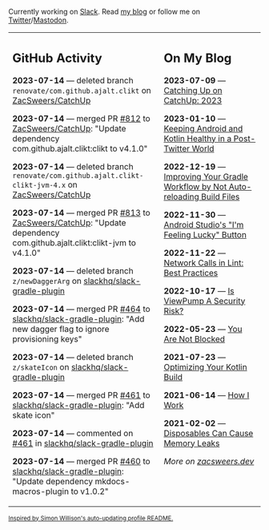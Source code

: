 Currently working on [Slack](https://slack.com/). Read [my blog](https://zacsweers.dev/) or follow me on [Twitter](https://twitter.com/ZacSweers)/[Mastodon](https://hachyderm.io/@ZacSweers).

<table><tr><td valign="top" width="60%">

## GitHub Activity
<!-- githubActivity starts -->
**2023-07-14** — deleted branch `renovate/com.github.ajalt.clikt` on [ZacSweers/CatchUp](https://github.com/ZacSweers/CatchUp)

**2023-07-14** — merged PR [#812](https://github.com/ZacSweers/CatchUp/pull/812) to [ZacSweers/CatchUp](https://github.com/ZacSweers/CatchUp): "Update dependency com.github.ajalt.clikt:clikt to v4.1.0"

**2023-07-14** — deleted branch `renovate/com.github.ajalt.clikt-clikt-jvm-4.x` on [ZacSweers/CatchUp](https://github.com/ZacSweers/CatchUp)

**2023-07-14** — merged PR [#813](https://github.com/ZacSweers/CatchUp/pull/813) to [ZacSweers/CatchUp](https://github.com/ZacSweers/CatchUp): "Update dependency com.github.ajalt.clikt:clikt-jvm to v4.1.0"

**2023-07-14** — deleted branch `z/newDaggerArg` on [slackhq/slack-gradle-plugin](https://github.com/slackhq/slack-gradle-plugin)

**2023-07-14** — merged PR [#464](https://github.com/slackhq/slack-gradle-plugin/pull/464) to [slackhq/slack-gradle-plugin](https://github.com/slackhq/slack-gradle-plugin): "Add new dagger flag to ignore provisioning keys"

**2023-07-14** — deleted branch `z/skateIcon` on [slackhq/slack-gradle-plugin](https://github.com/slackhq/slack-gradle-plugin)

**2023-07-14** — merged PR [#461](https://github.com/slackhq/slack-gradle-plugin/pull/461) to [slackhq/slack-gradle-plugin](https://github.com/slackhq/slack-gradle-plugin): "Add skate icon"

**2023-07-14** — commented on [#461](https://github.com/slackhq/slack-gradle-plugin/pull/461#issuecomment-1636291892) in [slackhq/slack-gradle-plugin](https://github.com/slackhq/slack-gradle-plugin)

**2023-07-14** — merged PR [#460](https://github.com/slackhq/slack-gradle-plugin/pull/460) to [slackhq/slack-gradle-plugin](https://github.com/slackhq/slack-gradle-plugin): "Update dependency mkdocs-macros-plugin to v1.0.2"
<!-- githubActivity ends -->
</td><td valign="top" width="40%">

## On My Blog
<!-- blog starts -->
**2023-07-09** — [Catching Up on CatchUp: 2023](https://www.zacsweers.dev/catching-up-on-catchup-2023/)

**2023-01-10** — [Keeping Android and Kotlin Healthy in a Post-Twitter World](https://www.zacsweers.dev/keeping-android-healthy/)

**2022-12-19** — [Improving Your Gradle Workflow by Not Auto-reloading Build Files](https://www.zacsweers.dev/improving-your-workflow-by-not-auto-reloading-build-files/)

**2022-11-30** — [Android Studio's "I'm Feeling Lucky" Button](https://www.zacsweers.dev/android-studios-im-feeling-lucky-button/)

**2022-11-22** — [Network Calls in Lint: Best Practices](https://www.zacsweers.dev/network-calls-in-lint-best-practices/)

**2022-10-17** — [Is ViewPump A Security Risk?](https://www.zacsweers.dev/is-viewpump-a-security-risk/)

**2022-05-23** — [You Are Not Blocked](https://www.zacsweers.dev/you-are-not-blocked/)

**2021-07-23** — [Optimizing Your Kotlin Build](https://www.zacsweers.dev/optimizing-your-kotlin-build/)

**2021-06-14** — [How I Work](https://www.zacsweers.dev/how-i-work/)

**2021-02-02** — [Disposables Can Cause Memory Leaks](https://www.zacsweers.dev/disposables-can-cause-memory-leaks/)
<!-- blog ends -->
_More on [zacsweers.dev](https://zacsweers.dev/)_
</td></tr></table>

<sub><a href="https://simonwillison.net/2020/Jul/10/self-updating-profile-readme/">Inspired by Simon Willison's auto-updating profile README.</a></sub>